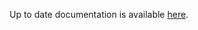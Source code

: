 <!-- DO NOT EDIT THIS FILE MANUALLY -->
<!-- Please read https://github.com/linuxserver/docker-rdesktop/blob/ubuntu-mate/.github/CONTRIBUTING.md -->
Up to date documentation is available [here](https://github.com/linuxserver/docker-rdesktop/blob/master/README.md).
